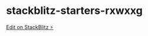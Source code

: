 # stackblitz-starters-rxwxxg

[Edit on StackBlitz ⚡️](https://stackblitz.com/edit/stackblitz-starters-rxwxxg)